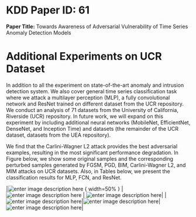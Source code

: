 # KDD Paper ID: 61
**Paper Title:** Towards Awareness of Adversarial Vulnerability of Time Series Anomaly Detection Models



# Additional Experiments on UCR Dataset
In addition to all the experiment on state-of-the-art anomaly and intrusion detection system. We also cover general time series classification task where we attack a multilayer perception (MLP), a fully convolutional network and ResNet trained on different dataset from the UCR repository. We conduct an analysis of 71 datasets from the University of California, Riverside (UCR) repository. In future work, we will expand on this experiment by including additional neural networks (MobileNet, EfficientNet, DenseNet, and Inception Time) and datasets (the remainder of the UCR dataset, datasets from the UEA repository). 

We find that the Carlini-Wagner L2 attack provides the best adversarial examples, resulting in the most significant performance degradation. In Figure below, we show some original samples and the corresponding perturbed samples generated by FGSM, PGD, BIM, Carlini-Wagner L2, and MIM attacks on UCR datasets. Also, in Tables below, we present the classification results for MLP, FCN, and ResNet.

|![enter image description here](https://github.com/shahroztariq/KDD61/blob/main/UCR/Samples/Adiac_attacks_2.png) { width=50% }  | ![enter image description here](https://github.com/shahroztariq/KDD61/blob/main/UCR/Samples/Car_attacks_1.png) | ![enter image description here](https://github.com/shahroztariq/KDD61/blob/main/UCR/Samples/Coffee_attacks_1.png)|
|![enter image description here](https://github.com/shahroztariq/KDD61/blob/main/UCR/Samples/DiatomSizeReduction_attacks_0.png)|![enter image description here](https://github.com/shahroztariq/KDD61/blob/main/UCR/Samples/FISH_attacks_0.png)| ![enter image description here](https://github.com/shahroztariq/KDD61/blob/main/UCR/Samples/Meat_attacks_2.png)|
